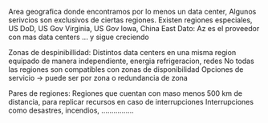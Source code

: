 Area geografica donde encontramos por lo menos un data center, Algunos serivcios son exclusivos de ciertas regiones.
Existen regiones especiales, US DoD, US Gov Virginia, US Gov lowa, China East
Dato: Az es el proveedor con mas data centers ... y sigue creciendo

Zonas de despinibillidad:
Distintos data centers en una misma region equipado de manera independiente, energia refrigeracion, redes
No todas las regiones son compatibles con zonas de disponibilidad
Opciones de servicio -> puede ser por zona o redundancia de zona

Pares de regiones:
Regiones que cuentan con maso menos 500 km de distancia, para replicar recursos en caso de interrupciones
Interrupciones como desastres, incendios, ................
